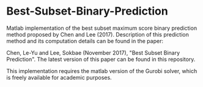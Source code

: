 # Best-Subset-Binary-Prediction
Matlab implementation of the best subset maximum score binary prediction method proposed by Chen and Lee (2017).
Description of this prediction method and its computation details can be found in the paper:

Chen, Le-Yu and Lee, Sokbae (November 2017), "Best Subset Binary Prediction". The latest version of this paper can be found in this repository.

This implementation requires the matlab version of the Gurobi solver, which is freely available for academic purposes.
